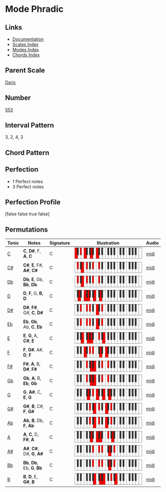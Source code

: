 # Mode Phradic

## Links

- [Documentation](index.md)
- [Scales Index](Scales.md)
- [Modes Index](Modes.md)
- [Chords Index](Chords.md)

## Parent Scale

[Daric](ScaleDaric.md)

## Number

[553](https://ianring.com/musictheory/scales/553)

## Interval Pattern

3, 2, 4, 3

## Chord Pattern



## Perfection

- 1 Perfect notes
- 3 Perfect notes

## Perfection Profile

[false false true false]

## Permutations

| Tonic | Notes | Signature | Illustration | Audio |
|-------|-------|-----------|--------------|-------|
| [C](ModeCNaturalPhradic.md) | **C**, **D#**, F, **A**, **C** | C | ![CNaturalPhradic](ModeCNaturalPhradic.png) | [midi](https://github.com/edipermadi/music/blob/main/docs/ModeCNaturalPhradic.mid?raw=true) |
| [C#](ModeCSharpPhradic.md) | **C#**, **E**, F#, **A#**, **C#** | C | ![CSharpPhradic](ModeCSharpPhradic.png) | [midi](https://github.com/edipermadi/music/blob/main/docs/ModeCSharpPhradic.mid?raw=true) |
| [Db](ModeDFlatPhradic.md) | **Db**, **E**, Gb, **Bb**, **Db** | C | ![DFlatPhradic](ModeDFlatPhradic.png) | [midi](https://github.com/edipermadi/music/blob/main/docs/ModeDFlatPhradic.mid?raw=true) |
| [D](ModeDNaturalPhradic.md) | **D**, **F**, G, **B**, **D** | C | ![DNaturalPhradic](ModeDNaturalPhradic.png) | [midi](https://github.com/edipermadi/music/blob/main/docs/ModeDNaturalPhradic.mid?raw=true) |
| [D#](ModeDSharpPhradic.md) | **D#**, **F#**, G#, **C**, **D#** | C | ![DSharpPhradic](ModeDSharpPhradic.png) | [midi](https://github.com/edipermadi/music/blob/main/docs/ModeDSharpPhradic.mid?raw=true) |
| [Eb](ModeEFlatPhradic.md) | **Eb**, **Gb**, Ab, **C**, **Eb** | C | ![EFlatPhradic](ModeEFlatPhradic.png) | [midi](https://github.com/edipermadi/music/blob/main/docs/ModeEFlatPhradic.mid?raw=true) |
| [E](ModeENaturalPhradic.md) | **E**, **G**, A, **C#**, **E** | C | ![ENaturalPhradic](ModeENaturalPhradic.png) | [midi](https://github.com/edipermadi/music/blob/main/docs/ModeENaturalPhradic.mid?raw=true) |
| [F](ModeFNaturalPhradic.md) | **F**, **G#**, A#, **D**, **F** | C | ![FNaturalPhradic](ModeFNaturalPhradic.png) | [midi](https://github.com/edipermadi/music/blob/main/docs/ModeFNaturalPhradic.mid?raw=true) |
| [F#](ModeFSharpPhradic.md) | **F#**, **A**, B, **D#**, **F#** | C | ![FSharpPhradic](ModeFSharpPhradic.png) | [midi](https://github.com/edipermadi/music/blob/main/docs/ModeFSharpPhradic.mid?raw=true) |
| [Gb](ModeGFlatPhradic.md) | **Gb**, **A**, B, **Eb**, **Gb** | C | ![GFlatPhradic](ModeGFlatPhradic.png) | [midi](https://github.com/edipermadi/music/blob/main/docs/ModeGFlatPhradic.mid?raw=true) |
| [G](ModeGNaturalPhradic.md) | **G**, **A#**, C, **E**, **G** | C | ![GNaturalPhradic](ModeGNaturalPhradic.png) | [midi](https://github.com/edipermadi/music/blob/main/docs/ModeGNaturalPhradic.mid?raw=true) |
| [G#](ModeGSharpPhradic.md) | **G#**, **B**, C#, **F**, **G#** | C | ![GSharpPhradic](ModeGSharpPhradic.png) | [midi](https://github.com/edipermadi/music/blob/main/docs/ModeGSharpPhradic.mid?raw=true) |
| [Ab](ModeAFlatPhradic.md) | **Ab**, **B**, Db, **F**, **Ab** | C | ![AFlatPhradic](ModeAFlatPhradic.png) | [midi](https://github.com/edipermadi/music/blob/main/docs/ModeAFlatPhradic.mid?raw=true) |
| [A](ModeANaturalPhradic.md) | **A**, **C**, D, **F#**, **A** | C | ![ANaturalPhradic](ModeANaturalPhradic.png) | [midi](https://github.com/edipermadi/music/blob/main/docs/ModeANaturalPhradic.mid?raw=true) |
| [A#](ModeASharpPhradic.md) | **A#**, **C#**, D#, **G**, **A#** | C | ![ASharpPhradic](ModeASharpPhradic.png) | [midi](https://github.com/edipermadi/music/blob/main/docs/ModeASharpPhradic.mid?raw=true) |
| [Bb](ModeBFlatPhradic.md) | **Bb**, **Db**, Eb, **G**, **Bb** | C | ![BFlatPhradic](ModeBFlatPhradic.png) | [midi](https://github.com/edipermadi/music/blob/main/docs/ModeBFlatPhradic.mid?raw=true) |
| [B](ModeBNaturalPhradic.md) | **B**, **D**, E, **G#**, **B** | C | ![BNaturalPhradic](ModeBNaturalPhradic.png) | [midi](https://github.com/edipermadi/music/blob/main/docs/ModeBNaturalPhradic.mid?raw=true) |
